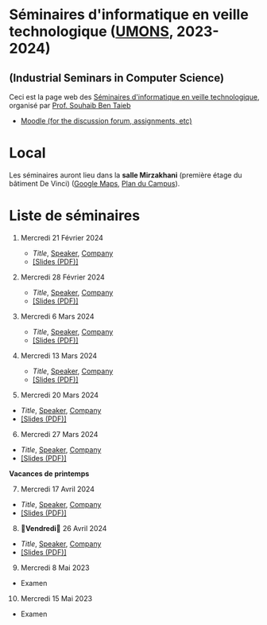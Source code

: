 # Séminaires d'informatique en veille technologique ([UMONS](http://www.umons.ac.be), 2023-2024)	
## (Industrial Seminars in Computer Science)

Ceci est la page web des [Séminaires d'informatique en veille technologique](https://webcontent.umons.ac.be/web/fr/pde/2023-2024/aa/S-INFO-017.htm), organisé par [Prof. Souhaib Ben Taieb](http://www.souhaib-bentaieb.com)

- [Moodle (for the discussion forum, assignments, etc)](https://moodle.umons.ac.be/mod/forum/view.php?id=271619)   


# Local

Les séminaires auront lieu dans la **salle Mirzakhani** (première étage du bâtiment De Vinci) ([Google Maps](https://goo.gl/maps/y83a97kLffiojN4o7), [Plan du Campus](https://web.umons.ac.be/fr/plan-des-campus/#mons)).

# Liste de séminaires


1. Mercredi 21 Février 2024

	* *Title*, [Speaker](.), [Company](.) 
	* [[Slides (PDF)]](.)



2. Mercredi 28 Février 2024

	* *Title*, [Speaker](.), [Company](.) 
	* [[Slides (PDF)]](.)
	

3. Mercredi 6 Mars 2024

	* *Title*, [Speaker](.), [Company](.) 
	* [[Slides (PDF)]](.)



4. Mercredi 13 Mars 2024

	* *Title*, [Speaker](.), [Company](.) 
	* [[Slides (PDF)]](.)


5. Mercredi 20 Mars 2024
	
 * *Title*, [Speaker](.), [Company](.)
 * [[Slides (PDF)]](.)
  
6. Mercredi 27 Mars 2024
	
 * *Title*, [Speaker](.), [Company](.)
 * [[Slides (PDF)]](.)


**Vacances de printemps**

7. Mercredi 17 Avril 2024
	
 * *Title*, [Speaker](.), [Company](.)
 * [[Slides (PDF)]](.)

8. 🔴**Vendredi**🔴 26 Avril 2024

 * *Title*, [Speaker](.), [Company](.)
 * [[Slides (PDF)]](.)
   
9. Mercredi 8 Mai 2023

  * Examen

10. Mercredi 15 Mai 2023

  * Examen

